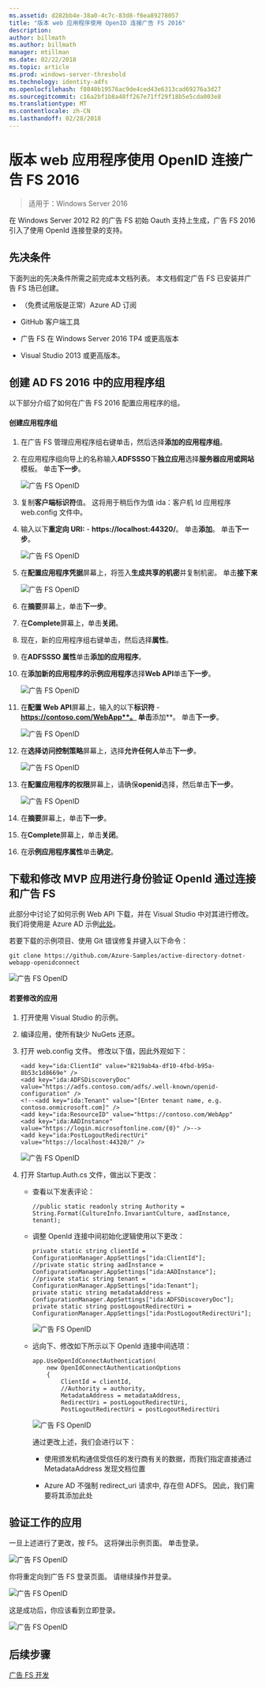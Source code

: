 ```yaml
---
ms.assetid: d282bb4e-38a0-4c7c-83d8-f6ea89278057
title: "版本 web 应用程序使用 OpenID 连接广告 FS 2016"
description: 
author: billmath
ms.author: billmath
manager: mtillman
ms.date: 02/22/2018
ms.topic: article
ms.prod: windows-server-threshold
ms.technology: identity-adfs
ms.openlocfilehash: f8040b19576ac9de4ced43e6313cad69276a3d27
ms.sourcegitcommit: c16a2bf1b8a48ff267e71ff29f18b5e5cda003e8
ms.translationtype: MT
ms.contentlocale: zh-CN
ms.lasthandoff: 02/28/2018
---
```

# <a name="build-a-web-application-using-openid-connect-with-ad-fs-2016"></a>版本 web 应用程序使用 OpenID 连接广告 FS 2016

>适用于：Windows Server 2016

在 Windows Server 2012 R2 的广告 FS 初始 Oauth 支持上生成，广告 FS 2016 引入了使用 OpenId 连接登录的支持。  
  
## <a name="pre-requisites"></a>先决条件  
下面列出的先决条件所需之前完成本文档列表。 本文档假定广告 FS 已安装并广告 FS 场已创建。  
  
-   （免费试用版是正常）Azure AD 订阅  
  
-   GitHub 客户端工具  
  
-   广告 FS 在 Windows Server 2016 TP4 或更高版本  
  
-   Visual Studio 2013 或更高版本。  
  
## <a name="create-an-application-group-in-ad-fs-2016"></a>创建 AD FS 2016 中的应用程序组  
以下部分介绍了如何在广告 FS 2016 配置应用程序的组。  
  
#### <a name="create-application-group"></a>创建应用程序组  
  
1.  在广告 FS 管理应用程序组右键单击，然后选择**添加的应用程序组**。  
  
2.  在应用程序组向导上的名称输入**ADFSSSO**下**独立应用**选择**服务器应用或网站**模板。  单击**下一步**。  
  
    ![广告 FS OpenID](media/Enabling-OpenId-Connect-with-AD-FS-2016/AD_FS_OpenID_1.PNG)  
  
3.  复制**客户端标识符**值。  这将用于稍后作为值 ida：客户机 Id 应用程序 web.config 文件中。  
  
4.  输入以下**重定向 URI:** - **https://localhost:44320/**。  单击**添加**。 单击**下一步**。  
  
    ![广告 FS OpenID](media/Enabling-OpenId-Connect-with-AD-FS-2016/AD_FS_OpenID_2.PNG)  
  
5.  在**配置应用程序凭据**屏幕上，将签入**生成共享的机密**并复制机密。 单击**接下来**  
  
    ![广告 FS OpenID](media/Enabling-OpenId-Connect-with-AD-FS-2016/AD_FS_OpenID_3.PNG)  
  
6.  在**摘要**屏幕上，单击**下一步**。  
  
7.  在**Complete**屏幕上，单击**关闭**。  
  
8.  现在，新的应用程序组右键单击，然后选择**属性**。  
  
9. 在**ADFSSSO 属性**单击**添加的应用程序**。  
  
10. 在**添加新的应用程序的示例应用程序**选择**Web API**单击**下一步**。  
  
    ![广告 FS OpenID](media/Enabling-OpenId-Connect-with-AD-FS-2016/AD_FS_OpenID_4.PNG)  
  
11. 在**配置 Web API**屏幕上，输入的以下**标识符** - **https://contoso.com/WebApp**。  单击**添加**。 单击**下一步**。  
  
    ![广告 FS OpenID](media/Enabling-OpenId-Connect-with-AD-FS-2016/AD_FS_OpenID_7.PNG)  
  
12. 在**选择访问控制策略**屏幕上，选择**允许任何人**单击**下一步**。  
  
    ![广告 FS OpenID](media/Enabling-OpenId-Connect-with-AD-FS-2016/AD_FS_Confidential_7.PNG)  
  
13. 在**配置应用程序的权限**屏幕上，请确保**openid**选择，然后单击**下一步**。  
  
    ![广告 FS OpenID](media/Enabling-OpenId-Connect-with-AD-FS-2016/AD_FS_OpenID_7.PNG)  
  
14. 在**摘要**屏幕上，单击**下一步**。  
  
15. 在**Complete**屏幕上，单击**关闭**。  
  
16. 在**示例应用程序属性**单击**确定**。  
  
## <a name="download-and-modify-mvp-app-to-authenticate-via-openid-connect-and-ad-fs"></a>下载和修改 MVP 应用进行身份验证 OpenId 通过连接和广告 FS  
此部分中讨论了如何示例 Web API 下载，并在 Visual Studio 中对其进行修改。   我们将使用是 Azure AD 示例[此处](https://github.com/Azure-Samples/active-directory-dotnet-webapp-openidconnect)。  
  
若要下载的示例项目、使用 Git 错误修复并键入以下命令：  
  
```  
git clone https://github.com/Azure-Samples/active-directory-dotnet-webapp-openidconnect  
```  
  
![广告 FS OpenID](media/Enabling-OpenId-Connect-with-AD-FS-2016/AD_FS_OpenID_8.PNG)  
  
#### <a name="to-modify-the-app"></a>若要修改的应用  
  
1.  打开使用 Visual Studio 的示例。  
  
2.  编译应用，使所有缺少 NuGets 还原。  
  
3.  打开 web.config 文件。  修改以下值，因此外观如下：  
  
    ```  
    <add key="ida:ClientId" value="8219ab4a-df10-4fbd-b95a-8b53c1d8669e" />  
    <add key="ida:ADFSDiscoveryDoc" value="https://adfs.contoso.com/adfs/.well-known/openid-configuration" />  
    <!--<add key="ida:Tenant" value="[Enter tenant name, e.g. contoso.onmicrosoft.com]" />      
    <add key="ida:ResourceID" value="https://contoso.com/WebApp"  
    <add key="ida:AADInstance" value="https://login.microsoftonline.com/{0}" />-->  
    <add key="ida:PostLogoutRedirectUri" value="https://localhost:44320/" />  
    ```  
  
    ![广告 FS OpenID](media/Enabling-OpenId-Connect-with-AD-FS-2016/AD_FS_OpenID_9.PNG)  
  
4.  打开 Startup.Auth.cs 文件，做出以下更改：  
  
    -   查看以下发表评论：  
  
        ```  
        //public static readonly string Authority = String.Format(CultureInfo.InvariantCulture, aadInstance, tenant);  
        ```  
  
    -   调整 OpenId 连接中间初始化逻辑使用以下更改：  
  
        ```  
        private static string clientId = ConfigurationManager.AppSettings["ida:ClientId"];  
        //private static string aadInstance = ConfigurationManager.AppSettings["ida:AADInstance"];  
        //private static string tenant = ConfigurationManager.AppSettings["ida:Tenant"];  
        private static string metadataAddress = ConfigurationManager.AppSettings["ida:ADFSDiscoveryDoc"];  
        private static string postLogoutRedirectUri = ConfigurationManager.AppSettings["ida:PostLogoutRedirectUri"];  
        ```  
  
        ![广告 FS OpenID](media/Enabling-OpenId-Connect-with-AD-FS-2016/AD_FS_OpenID_10.PNG)  
  
    -   远向下、修改如下所示以下 OpenId 连接中间选项：  
  
        ```  
        app.UseOpenIdConnectAuthentication(  
            new OpenIdConnectAuthenticationOptions  
            {  
                ClientId = clientId,  
                //Authority = authority,  
                MetadataAddress = metadataAddress,  
                RedirectUri = postLogoutRedirectUri,  
                PostLogoutRedirectUri = postLogoutRedirectUri 
        ```  
  
        ![广告 FS OpenID](media/Enabling-OpenId-Connect-with-AD-FS-2016/AD_FS_OpenID_11.PNG)  
  
        通过更改上述，我们会进行以下：  
  
        -   使用颁发机构通信受信任的发行商有关的数据，而我们指定直接通过 MetadataAddress 发现文档位置  
  
        -   Azure AD 不强制 redirect_uri 请求中, 存在但 ADFS。 因此，我们需要将其添加此处  
  
## <a name="verify-the-app-is-working"></a>验证工作的应用  
一旦上述进行了更改，按 F5。  这将弹出示例页面。  单击登录。  
  
![广告 FS OpenID](media/Enabling-OpenId-Connect-with-AD-FS-2016/AD_FS_OpenID_12.PNG)  
  
你将重定向到广告 FS 登录页面。  请继续操作并登录。  
  
![广告 FS OpenID](media/Enabling-OpenId-Connect-with-AD-FS-2016/AD_FS_OpenID_13.PNG)  
  
这是成功后，你应该看到立即登录。  
  
![广告 FS OpenID](media/Enabling-OpenId-Connect-with-AD-FS-2016/AD_FS_OpenID_14.PNG)  
  
## <a name="next-steps"></a>后续步骤
[广告 FS 开发](../../ad-fs/AD-FS-Development.md)  

